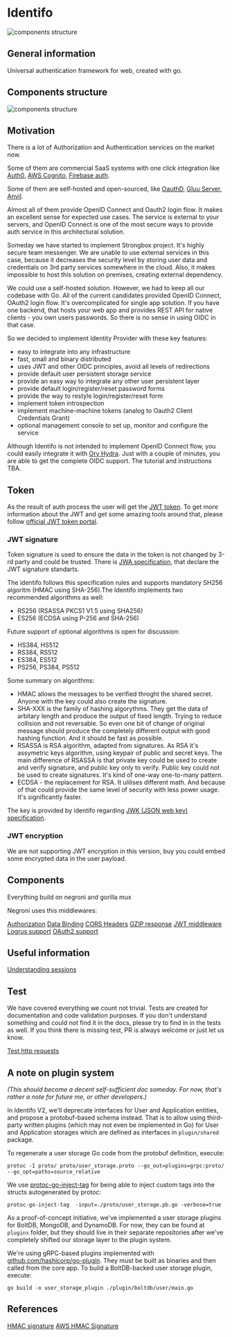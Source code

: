 # Identifo

![components structure](https://raw.githubusercontent.com/MadAppGang/identifo/master/docs/identifo.jpg)

## General information

Universal authentication framework for web, created with go.

## Components structure

![components structure](https://raw.githubusercontent.com/MadAppGang/identifo/master/docs/structure.png)

## Motivation

There is a lot of Authorization and Authentication services on the market now.

Some of them are commercial SaaS systems with one click integration like [Auth0](https://auth0.com), [AWS Cognito](https://aws.amazon.com/cognito/), [Firebase auth](https://firebase.google.com/docs/auth/).

Some of them are self-hosted and open-sourced, like [OauthD](https://github.com/oauth-io/oauthd), [Gluu Server](https://www.gluu.org/),
[Anvil](http://anvil.io/#features).

Almost all of them provide OpenID Connect and Oauth2 login flow. It makes an excellent sense for expected use cases. The service is external to your servers, and OpenID Connect is one of the most secure ways to provide auth service in this architectural solution.

Someday we have started to implement Strongbox project. It's highly secure team messenger.  We are unable to use external services in this case, because it decreases the security level by storing user data and credentials on 3rd party services somewhere in the cloud. Also, it makes impossible to host this solution on premises, creating external dependency.

We could use a self-hosted solution. However, we had to keep all our codebase with Go. All of the current candidates provided OpenID Connect, OAuth2 login flow. It's overcomplicated for single app solution. If you have one backend, that hosts your web app and provides REST API for native clients - you own users passwords. So there is no sense in using OIDC in that case.

So we decided to implement Identity Provider with these key features:

- easy to integrate into any infrastructure
- fast, small and binary distributed
- uses JWT and other OIDC principles, avoid all levels of redirections
- provide default user persistent storage service
- provide an easy way to integrate any other user persistent layer
- provide default login/register/reset password forms 
- provide the way to restyle login/register/reset form
- implement token introspection
- implement machine-machine tokens (analog to Oauth2 Client Credentials Grant)
- optional management console to set up, monitor and configure the service

Although Identifo is not intended to implement OpenID Connect flow, you could easily integrate it with [Ory Hydra](https://www.ory.sh). Just with a couple of minutes, you are able to get the complete OIDC support. The tutorial and instructions TBA.

## Token

As the result of auth process the user will get the [JWT token](https://tools.ietf.org/html/rfc7519).
To get more information about the JWT and get some amazing tools around that, please follow [official JWT token portal](https://jwt.io).

### JWT signature

Token signature is used to ensure the data in the token is not changed by 3-rd party and could be trusted. 
There is [JWA specification](https://tools.ietf.org/html/rfc7518), that declare the JWT signature standarts. 

The identifo follows this specification rules and supports mandatory SH256 algoritm (HMAC using SHA-256).The Identifo implements two recommended algorithms as well:

- RS256 (RSASSA PKCS1 V1.5 using SHA256)
- ES256 (ECDSA using P-256 and SHA-256)

Future support of optional algorithms is open for discussion:

- HS384, HS512
- RS384, RS512
- ES384, ES512
- PS256, PS384, PS512

Some summary on algorithms:

- HMAC allows the messages to be verified throght the shared secret. Anyone with the key could also create the signature.
- SHA-XXX is the family of hashing algorythms. They get the data of arbitary length and produce the output of fixed length. Trying to reduce collision and not reversable. So even one bit of change of original message should produce the completely different output with good hashing function. And it should be fast as possible.
- RSASSA is RSA algorithm, adapted from signatures. As RSA it's assymetric keys algorithm, using keypair of public and secret keys. The main difference of RSASSA is that private key could be used to create and verify signature, and public key only to verify. Public key could not be used to create signatures. It's kind of one-way one-to-many pattern.
- ECDSA - the replacement for RSA. It ulilises different math. And because of that could provide the same level of security with less power usage. It's significantly faster. 

The key is provided by identifo regarding [JWK (JSON web key) specification](https://tools.ietf.org/html/rfc7517).

### JWT encryption

We are not supporting JWT encryption in this version, buy you could embed some encrypted data in the user payload.

## Components

Everything build on negroni and gorilla mux

Negroni uses this middlewares:

[Authorization](https://github.com/casbin/negroni-authz)
[Data Binding](https://github.com/mholt/binding)
[CORS Headers](https://github.com/rs/cors)
[GZIP response](https://github.com/phyber/negroni-gzip)
[JWT middleware](https://github.com/auth0/go-jwt-middleware)
[Logrus support](https://github.com/meatballhat/negroni-logrus)
[OAuth2 support](https://github.com/goincremental/negroni-oauth2)

## Useful information

[Understanding sessions](https://blog.questionable.services/article/map-string-interface/)

## Test

We have covered everything we count not trivial. Tests are created for documentation and code validation purposes. If you don't understand something and could not find it in the docs, please try to find in in the tests as well. If you think there is missing test, PR is always welcome or just let us know.

[Test http requests](https://blog.questionable.services/article/testing-http-handlers-go/)


## A note on plugin system
*(This should become a decent self-sufficient doc someday. For now, that's rather a note for future me, or other developers.)*

In Identifo V2, we'll deprecate interfaces for User and Application entities, and propose a protobuf-based schema instead. That is to allow using third-party written plugins (which may not even be implemented in Go) for User and Application storages which are defined as interfaces in `plugin/shared` package.

To regenerate a user storage Go code from the protobuf definition, execute:
```
protoc -I proto/ proto/user_storage.proto --go_out=plugins=grpc:proto/ --go_opt=paths=source_relative
```

We use [protoc-go-inject-tag](https://github.com/favadi/protoc-go-inject-tag) for being able to inject custom tags into the structs autogenerated by protoc:
```
protoc-go-inject-tag  -input=./proto/user_storage.pb.go -verbose=true
```

As a proof-of-concept initiative, we've implemented a user storage plugins for BoltDB, MongoDB, and DynamoDB. For now, they can be found at `plugins` folder, but they should live in their separate repositories after we've completely shifted our storage layer to the plugin system.

We're using gRPC-based plugins implemented with [github.com/hashicorp/go-plugin](github.com/hashicorp/go-plugin).
They must be built as binaries and then called from the core app. To build a BoltDB-backed user storage plugin, execute:
```
go build -o user_storage_plugin ./plugin/boltdb/user/main.go 
```

## References

[HMAC signature](https://blog.andrewhoang.me/how-api-request-signing-works-and-how-to-implement-it-in-nodejs-2/)
[AWS HMAC Signature](https://docs.aws.amazon.com/AWSECommerceService/latest/DG/HMACSignatures.html)